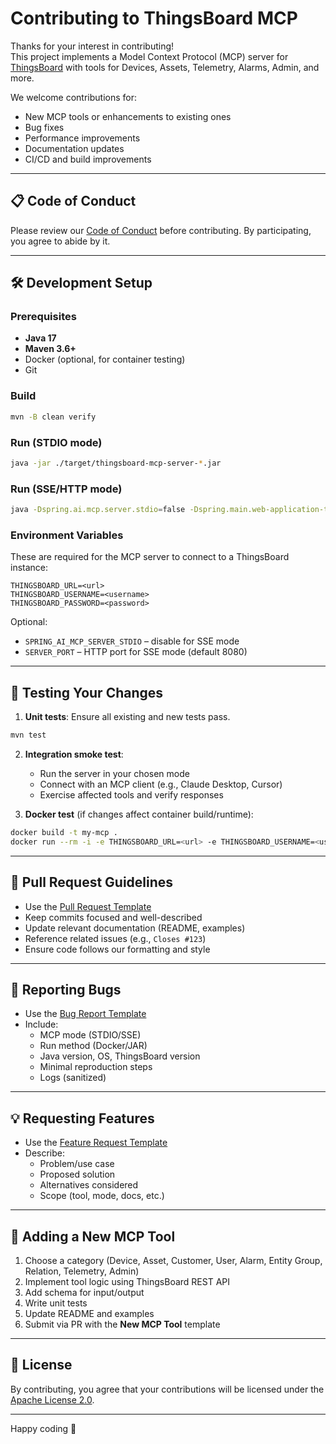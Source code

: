 # Contributing to ThingsBoard MCP

Thanks for your interest in contributing!  
This project implements a Model Context Protocol (MCP) server for [ThingsBoard](https://thingsboard.io) with tools for Devices, Assets, Telemetry, Alarms, Admin, and more.

We welcome contributions for:
- New MCP tools or enhancements to existing ones
- Bug fixes
- Performance improvements
- Documentation updates
- CI/CD and build improvements

---

## 📋 Code of Conduct
Please review our [Code of Conduct](CODE_OF_CONDUCT.md) before contributing. By participating, you agree to abide by it.

---

## 🛠 Development Setup

### Prerequisites
- **Java 17**
- **Maven 3.6+**
- Docker (optional, for container testing)
- Git

### Build
```bash
mvn -B clean verify
```

### Run (STDIO mode)
```bash
java -jar ./target/thingsboard-mcp-server-*.jar
```

### Run (SSE/HTTP mode)
```bash
java -Dspring.ai.mcp.server.stdio=false -Dspring.main.web-application-type=servlet -jar ./target/thingsboard-mcp-server-*.jar
```

### Environment Variables
These are required for the MCP server to connect to a ThingsBoard instance:
```
THINGSBOARD_URL=<url>
THINGSBOARD_USERNAME=<username>
THINGSBOARD_PASSWORD=<password>
```
Optional:
- `SPRING_AI_MCP_SERVER_STDIO` – disable for SSE mode
- `SERVER_PORT` – HTTP port for SSE mode (default 8080)

---

## 🧪 Testing Your Changes
1. **Unit tests**: Ensure all existing and new tests pass.
```bash
mvn test
```

2. **Integration smoke test**:
    - Run the server in your chosen mode
    - Connect with an MCP client (e.g., Claude Desktop, Cursor)
    - Exercise affected tools and verify responses

3. **Docker test** (if changes affect container build/runtime):
```bash
docker build -t my-mcp .
docker run --rm -i -e THINGSBOARD_URL=<url> -e THINGSBOARD_USERNAME=<user> -e THINGSBOARD_PASSWORD=<pass> my-mcp
```

---

## 📝 Pull Request Guidelines
- Use the [Pull Request Template](.github/PULL_REQUEST_TEMPLATE.md)
- Keep commits focused and well-described
- Update relevant documentation (README, examples)
- Reference related issues (e.g., `Closes #123`)
- Ensure code follows our formatting and style

---

## 🐛 Reporting Bugs
- Use the [Bug Report Template](.github/ISSUE_TEMPLATE/bug_report.md)
- Include:
    - MCP mode (STDIO/SSE)
    - Run method (Docker/JAR)
    - Java version, OS, ThingsBoard version
    - Minimal reproduction steps
    - Logs (sanitized)

---

## 💡 Requesting Features
- Use the [Feature Request Template](.github/ISSUE_TEMPLATE/feature_request.md)
- Describe:
    - Problem/use case
    - Proposed solution
    - Alternatives considered
    - Scope (tool, mode, docs, etc.)

---

## 🔧 Adding a New MCP Tool
1. Choose a category (Device, Asset, Customer, User, Alarm, Entity Group, Relation, Telemetry, Admin)
2. Implement tool logic using ThingsBoard REST API
3. Add schema for input/output
4. Write unit tests
5. Update README and examples
6. Submit via PR with the **New MCP Tool** template

---

## 📜 License
By contributing, you agree that your contributions will be licensed under the [Apache License 2.0](LICENSE).

---

Happy coding 🚀

